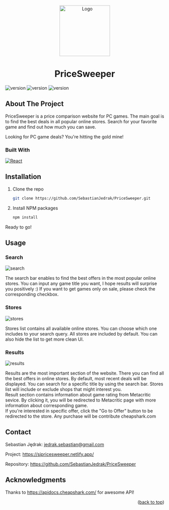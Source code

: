 <!-- PROJECT LOGO -->
<a name="readme-top"></a>

<br />
<div align="center">
<img src="https://github.com/SebastianJedrak/PriceSweeper/assets/115486676/bf35864b-5e14-4ef3-b0f9-8e419900f933" alt="Logo" width="160" height="160">

  <h1 align="center">PriceSweeper</h1>

</div>

![version](https://img.shields.io/github/last-commit/SebastianJedrak/PriceSweeper)
![version](https://img.shields.io/github/v/release/SebastianJedrak/PriceSweeper?include_prereleases)
![version](https://img.shields.io/github/languages/top/SebastianJedrak/PriceSweeper)

<!-- ABOUT THE PROJECT -->
## About The Project

PriceSweeper is a price comparison website for PC games. The main goal is to find the best deals in all popular online stores. Search for your favorite game and find out how much you can save.

Looking for PC game deals? You're hitting the gold mine!

### Built With

[![React][React.js]][React-url]


## Installation

1. Clone the repo
   ```sh
   git clone https://github.com/SebastianJedrak/PriceSweeper.git
   ```
2. Install NPM packages
   ```sh
   npm install
   ```

Ready to go!


<!-- USAGE EXAMPLES -->
## Usage

### Search
<img src="https://github.com/SebastianJedrak/PriceSweeper/assets/115486676/d65ac11f-4b48-4892-ae9e-5ee0fef8b1ed" alt="search">

The search bar enables to find the best offers in the most popular online stores. You can input any game title you want, I hope results will surprise you positively :) If you want to get games only on sale, please check the corresponding checkbox. 

### Stores
<img src="https://github.com/SebastianJedrak/PriceSweeper/assets/115486676/1e81c094-466d-4126-9b59-ab4f186b63d1" alt="stores">

Stores list contains all available online stores. You can choose which one includes to your search query. All stores are included by default. You can also hide the list to get more clean UI. 

### Results
<img src="https://github.com/SebastianJedrak/PriceSweeper/assets/115486676/076167c3-c55c-4992-8787-a20163e8bf34" alt="results">

Results are the most important section of the website. There you can find all the best offers in online stores. By default, most recent deals will be displayed. You can search for a specific title by using the search bar. Stores list will include or exclude shops that might interest you. 
<br />
Result section contains information about game rating from Metacritic sevice. By clicking it, you will be redirected to Metacritic page with more information about corresponding game.
<br />
If you're interested in specific offer, click the "Go to Offer" button to be redirected to the store. Any purchase will be contribute cheapshark.com

<!-- CONTACT -->
## Contact

Sebastian Jędrak: jedrak.sebastian@gmail.com

Project: https://sjpricesweeper.netlify.app/

Repository: https://github.com/SebastianJedrak/PriceSweeper


<!-- ACKNOWLEDGMENTS -->
## Acknowledgments

Thanks to https://apidocs.cheapshark.com/ for awesome API!


<!-- MARKDOWN LINKS & IMAGES -->
[React.js]: https://img.shields.io/badge/React-20232A?style=for-the-badge&logo=react&logoColor=61DAFB
[React-url]: https://reactjs.org/

<p align="right">(<a href="#readme-top">back to top</a>)</p>
